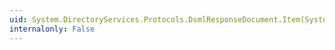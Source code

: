 ```yaml
---
uid: System.DirectoryServices.Protocols.DsmlResponseDocument.Item(System.Int32)
internalonly: False
---
```

